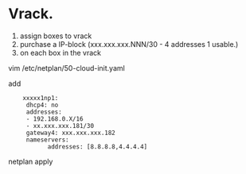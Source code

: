 # Vrack.
1. assign boxes to vrack
2. purchase a IP-block (xxx.xxx.xxx.NNN/30 - 4 addresses 1 usable.)
3. on each box in the vrack

vim /etc/netplan/50-cloud-init.yaml

add

        xxxxx1np1:
         dhcp4: no
         addresses:
         - 192.168.0.X/16
         - xx.xxx.xxx.181/30
         gateway4: xxx.xxx.xxx.182
         nameservers:
               addresses: [8.8.8.8,4.4.4.4]

 netplan apply
